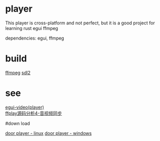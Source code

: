 # player
This player is cross-platform and not perfect, but it is a good project for learning rust egui ffmpeg

dependencies: egui, ffmpeg  

# build
[ffmpeg](https://github.com/zmwangx/rust-ffmpeg/wiki/Notes-on-building)
[sdl2](https://github.com/Rust-SDL2/rust-sdl2)

# see
[egui-video(player)](https://github.com/n00kii/egui-video)  
[ffplay源码分析4-音视频同步](https://www.cnblogs.com/leisure_chn/p/10307089.html)

#down load

[door player - linux]()
[door player - windows]()